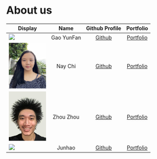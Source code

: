 # About us

Display |    Name    |             Github Profile             | Portfolio
--------|:----------:|:--------------------------------------:|:---------:
![](https://via.placeholder.com/100.png?text=Photo) | Gao YunFan | [Github](https://github.com/gaoyunfan) | [Portfolio](team/gaoyunfan.md)
<img src="photos/naychi.png" alt="drawing" width="100"/> |  Nay Chi   |     [Github](https://github.com/)      | [Portfolio](team/naychi-7.md)
<img src="photos/zhou.png" alt="drawing" width="100"/> | Zhou Zhou  |     [Github](https://github.com/)      | [Portfolio](team/maanyos.md)
![](https://via.placeholder.com/100.png?text=Photo) |   Junhao   |     [Github](https://github.com/)      | [Portfolio](team/liujunhao.md)


